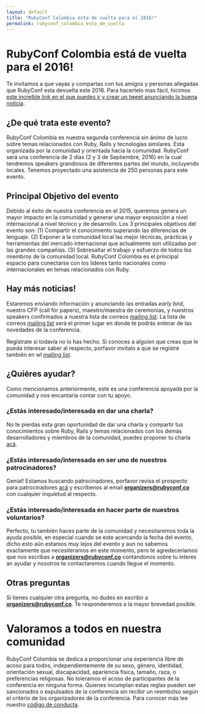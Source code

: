 ```yaml
---
layout: default
title: "RubyConf Colombia esta de vuelta para el 2016!"
permalink: rubyconf_colombia_esta_de_vuelta
---
```


# RubyConf Colombia está de vuelta para el 2016!

  Te invitamos a que vayas y compartas con tus amigos y personas allegadas que 
  RubyConf esta devuelta este 2016. Para hacertelo mas fácil, hicimos 
  [este increíble link en el que puedes ir y crear un tweet anunciando la buena noticia](https://twitter.com/home?status=I%20just%20found%20out%20that%20%40rubyconfco%20is%20going%20to%20be%20on%20September%202th%20and%203th%2C%202016%20in%20Medellin%2C%20Colombia%21%20http%3A%2F%2Fwww.rubyconf.co%2F).

## ¿De qué trata este evento?

  RubyConf Colombia es nuestra segunda conferencia sin ánimo de lucro sobre 
  temas relacionados con Ruby, Rails y tecnologías similares. Esta organizada 
  por la comunidad y orientada hacia la comunidad. RubyConf será una conferencia 
  de 2 días (2 y 3 de Septiembre, 2016) en la cual tendremos speakers grandiosos 
  de diferentes partes del mundo, incluyendo locales. Tenemos proyectado una 
  asistencia de 250 personas para este evento.

## Principal Objetivo del evento

  Debido al éxito de nuestra conferencia en el 2015, queremos genera un mayor 
  impacto en la comunidad y generar una mayor exposición a nivel internacional 
  a nivel técnico y de desarrollo. Los 3 principales objetivos del evento son:
  (1) Compartir el conocimiento superando las diferencias de lenguaje. (2) 
  Exponer a la comunidad local las mejor técnicas, prácticas y herramientas 
  del mercado internacional que actualmente son utilizadas por las grandes 
  compañías. (3) Sobresaltar el trabajo y esfuerzo de todos los miembros de la 
  comunidad local. RubyConf Colombia es el principal espacio para conectarse con 
  los lideres tanto nacionales como internacionales en temas relacionados con 
  Ruby.

## Hay más noticias!

  Estaremos enviando información y anunciando las entradas _early bird_, nuestro 
  CFP (call for papers), maestro/maestra de ceremonias, y nuestros speakers 
  confirmados a nuestra lista de correos [mailing list](rubyconf.us11.list-manage.com/subscribe/post?u=7b7c2e5ead7427750ced71f09&amp;id=22ba1d80e6). 
  La lista de correos [mailing list](rubyconf.us11.list-manage.com/subscribe/post?u=7b7c2e5ead7427750ced71f09&amp;id=22ba1d80e6) 
  será el primer lugar en donde te podrás enterar de las novedades de la 
  conferencia.

  Regístrate si todavía no lo has hecho. Si conoces a alguien que creas que le 
  pueda interesar saber al respecto, porfavor invítalo a que se registre también 
  en wl [mailing list](rubyconf.us11.list-manage.com/subscribe/post?u=7b7c2e5ead7427750ced71f09&amp;id=22ba1d80e6).


## ¿Quiéres ayudar?

  Como mencionamos anteriormente, este es una conferencia apoyada por la 
  comunidad y nos encantaría contar con tu apoyo.

### ¿Estás interesado/interesada en dar una charla?

  No te pierdas esta gran oportunidad de dar una charla y compartir tus 
  conocimientos sobre Ruby, Rails y temas relacionados con los demás 
  desarrolladores y miembros de la comunidad, puedes proponer tu charla 
  [acá](https://www.papercall.io/rubyconfco-2016).

### ¿Estás interesado/interesada en ser uno de nuestros patrocinadores?

  Genial! Estamos buscando patrocinadores, porfavor revisa el prospecto para 
  patrocinadores [acá](http://www.rubyconf.co/assets/rubyconf_2016.pdf) y 
  escríbenos al email **organizers@rubyconf.co** con cualquier inquietud al 
  respecto.

### ¿Estás interesado/interesada en hacer parte de nuestros voluntarios?

  Perfecto, tu también haces parte de la comunidad y necesitaremos toda la ayuda 
  posible, en especial cuando se este acercando la fecha del evento, dicho esto 
  aún estamos muy lejos del evento y aun no sabemos exactamente que necesiteramos
  en este momento, pero te agredeceríamos que nos escribas a 
  **organizers@rubyconf.co** contandonos sobre tu interes an ayudar y nosotros 
  te contactaremos cuando llegue el momento.


## Otras preguntas

  Si tienes cualquier otra pregunta, no dudes en escribir a 
  **organizers@rubyconf.co**. Te responderemos a la mayor brevedad posible.

# Valoramos a todos en nuestra comunidad

  RubyConf Colombia se dedica a proporcionar una experiencia libre de acoso para 
  todos, independientemente de su sexo, género, identidad, orientación sexual, 
  discapacidad, apariencia física, tamaño, raza, o preferencias religiosas. No 
  toleramos el acoso de participantes de la conferencia en ninguna forma. 
  Quienes incumplan estas reglas pueden ser sancionados o expulsados de la 
  conferencia sin recibir un reembolso según el criterio de los organizadores 
  de la conferencia. Para conocer más lee nuestro [código de conducta](http://www.rubyconf.co/code-of-conduct.html).
